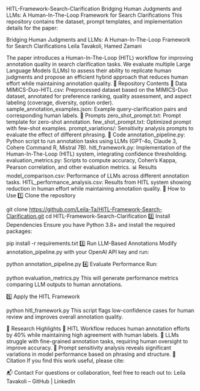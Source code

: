 HITL-Framework-Search-Clarification
Bridging Human Judgments and LLMs: A Human-In-The-Loop Framework for Search Clarifications
This repository contains the dataset, prompt templates, and implementation details for the paper:

Bridging Human Judgments and LLMs: A Human-In-The-Loop Framework for Search Clarifications
Leila Tavakoli, Hamed Zamani

The paper introduces a Human-In-The-Loop (HITL) workflow for improving annotation quality in search clarification tasks. We evaluate multiple Large Language Models (LLMs) to assess their ability to replicate human judgments and propose an efficient hybrid approach that reduces human effort while maintaining annotation quality.
📌 Repository Contents
📂 Data
MIMICS-Duo-HITL.csv: Preprocessed dataset based on the MIMICS-Duo dataset, annotated for preference ranking, quality assessment, and aspect labeling (coverage, diversity, option order).
sample_annotation_examples.json: Example query-clarification pairs and corresponding human labels.
📜 Prompts
zero_shot_prompt.txt: Prompt template for zero-shot annotation.
few_shot_prompt.txt: Optimized prompt with few-shot examples.
prompt_variations/: Sensitivity analysis prompts to evaluate the effect of different phrasing.
🔧 Code
annotation_pipeline.py: Python script to run annotation tasks using LLMs (GPT-4o, Claude 3, Cohere Command R, Mistral 7B).
hitl_framework.py: Implementation of the Human-In-The-Loop (HITL) system, integrating confidence thresholding.
evaluation_metrics.py: Scripts to compute accuracy, Cohen’s Kappa, Pearson correlation, and other evaluation metrics.
📊 Results
model_comparison.csv: Performance of LLMs across different annotation tasks.
HITL_performance_analysis.csv: Results from HITL system showing reduction in human effort while maintaining annotation quality.
🚀 How to Use
1️⃣ Clone the repository

git clone https://github.com/Leila-Ta/HITL-Framework-Search-Clarification.git
cd HITL-Framework-Search-Clarification
2️⃣ Install Dependencies
Ensure you have Python 3.8+ and install the required packages:

pip install -r requirements.txt
3️⃣ Run LLM-Based Annotations
Modify annotation_pipeline.py with your OpenAI API key and run:

python annotation_pipeline.py
4️⃣ Evaluate Performance
Run:

python evaluation_metrics.py
This will generate performance metrics comparing LLM outputs to human annotations.

5️⃣ Apply the HITL Framework

python hitl_framework.py
This script flags low-confidence cases for human review and improves overall annotation quality.

🔬 Research Highlights
📌 HITL Workflow reduces human annotation efforts by 40% while maintaining high agreement with human labels.
📌 LLMs struggle with fine-grained annotation tasks, requiring human oversight to improve accuracy.
📌 Prompt sensitivity analysis reveals significant variations in model performance based on phrasing and structure.
📄 Citation
If you find this work useful, please cite:

📬 Contact
For questions or collaboration, feel free to reach out to:
Leila Tavakoli – GitHub | LinkedIn
